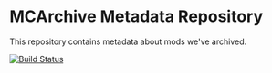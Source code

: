 # MCArchive Metadata Repository

This repository contains metadata about mods we've archived.

[![Build Status](https://travis-ci.org/MCArchive/metarepo.svg?branch=master)](https://travis-ci.org/MCArchive/metarepo)
